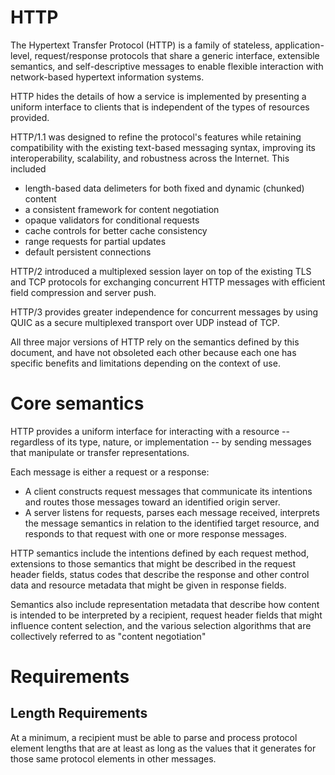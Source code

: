 # HTTP

The Hypertext Transfer Protocol (HTTP) is a family of stateless, application-level, request/response protocols that share a generic interface, extensible semantics, and self-descriptive messages to enable flexible interaction with network-based hypertext information systems.

HTTP hides the details of how a service is implemented by presenting a uniform interface to clients that is independent of the types of resources provided.

HTTP/1.1 was designed to refine the protocol's features while retaining compatibility with the existing text-based messaging syntax, improving its interoperability, scalability, and robustness across the Internet.
This included 
 - length-based data delimeters for both fixed and dynamic (chunked) content 
 - a consistent framework for content negotiation
 - opaque validators for conditional requests
 - cache controls for better cache consistency
 - range requests for partial updates
 - default persistent connections

 HTTP/2 introduced a multiplexed session layer on top of the existing TLS and TCP protocols for exchanging concurrent HTTP messages with efficient field compression and server push.

HTTP/3 provides greater independence for concurrent messages by using QUIC as a secure multiplexed transport over UDP instead of TCP.

All three major versions of HTTP rely on the semantics defined by this document, and have not obsoleted each other because each one has specific benefits and limitations depending on the context of use.

# Core semantics

HTTP provides a uniform interface for interacting with a resource -- regardless of its type, nature, or implementation -- by sending messages that manipulate or transfer representations.

Each message is either a request or a response:
 - A client constructs request messages that communicate its intentions and routes those messages toward an identified origin server. 
 - A server listens for requests, parses each message received, interprets the message semantics in relation to the identified target resource, and responds to that request with one or more response messages.

HTTP semantics include the intentions defined by each request method, extensions to those semantics that might be described in the request header fields, status codes that describe the response and other control data and resource metadata that might be given in response fields.

Semantics also include representation metadata that describe how content is intended to be interpreted by a recipient, request header fields that might influence content selection, and the various selection algorithms that are collectively referred to as "content negotiation"

# Requirements

## Length Requirements

At a minimum, a recipient must be able to parse and process protocol element lengths that are at least as long as the values that it generates for those same protocol elements in other messages.
